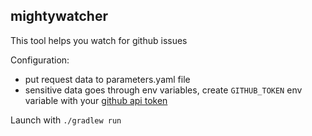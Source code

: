 mightywatcher
---
This tool helps you watch for github issues

Configuration:
- put request data to parameters.yaml file
- sensitive data goes through env variables, create `GITHUB_TOKEN` env variable with your
[github api token](https://help.github.com/articles/creating-a-personal-access-token-for-the-command-line/)

Launch with `./gradlew run`

